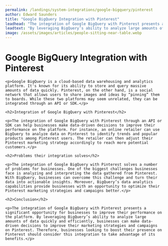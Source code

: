 ```yaml
---
permalink: /landings/system-integrations/google-bigquery/pinterest
author: Edward Saunders
title: "Google BigQuery Integration with Pinterest"
leadhead: "The integration of Google BigQuery with Pinterest presents a significant opportunity for businesses to improve their performance on the platform"
leadtext: "By leveraging BigQuery’s ability to analyze large amounts of data quickly and efficiently, businesses can make data-driven decisions to improve their marketing strategies and campaigns on Pinterest. Therefore, businesses looking to boost their presence on Pinterest should consider this integration to take advantage of its benefits."
image: /assets/images/articles/people-sitting-near-table.webp
---
```

<div class="arttext">	<h1>Google BigQuery Integration with Pinterest</h1>

	<p>Google BigQuery is a cloud-based data warehousing and analytics platform. It's known for its ability to store and query massive amounts of data quickly. Pinterest, on the other hand, is a social network that allows users to share images and ideas by “pinning” them to boards. While these two platforms may seem unrelated, they can be integrated through an API or SDK.</p>

	<h2>Integration of Google BigQuery with Pinterest</h2>

	<p>The integration of Google BigQuery with Pinterest through an API or SDK can help businesses make data-driven decisions to improve their performance on the platform. For instance, an online retailer can use BigQuery to analyze data on Pinterest to identify trends and popular products among Pinterest users. The retailer can then adjust their Pinterest marketing strategy accordingly to reach more potential customers.</p>

	<h2>Problems their integration solves</h2>

	<p>The integration of Google BigQuery with Pinterest solves a number of problems for businesses. One of the biggest challenges businesses face is analyzing and interpreting the data gathered from Pinterest. With BigQuery, businesses can overcome this challenge and turn their data into actionable insights. Moreover, BigQuery’s data analytics capabilities provide businesses with an opportunity to optimize their Pinterest marketing strategies and campaigns better.</p>

	<h2>Conclusion</h2>

	<p>The integration of Google BigQuery with Pinterest presents a significant opportunity for businesses to improve their performance on the platform. By leveraging BigQuery’s ability to analyze large amounts of data quickly and efficiently, businesses can make data-driven decisions to improve their marketing strategies and campaigns on Pinterest. Therefore, businesses looking to boost their presence on Pinterest should consider this integration to take advantage of its benefits.</p>

</div>